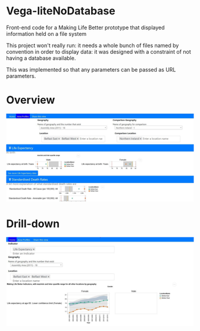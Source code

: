# Vega-liteNoDatabase
Front-end code for a Making Life Better prototype that displayed information held on a file system

This project won't really run: it needs a whole bunch of files named by convention in order to display data: it was designed with a constraint of not having a database available.

This was implemented so that any parameters can be passed as URL parameters.

# Overview
![alt_text](https://github.com/deangordon/Vega-liteNoDatabase/blob/master/MLBp1.jpg "Overview")

# Drill-down
![alt_text](https://github.com/deangordon/Vega-liteNoDatabase/blob/master/MLBp2.jpg "Drill-down")
